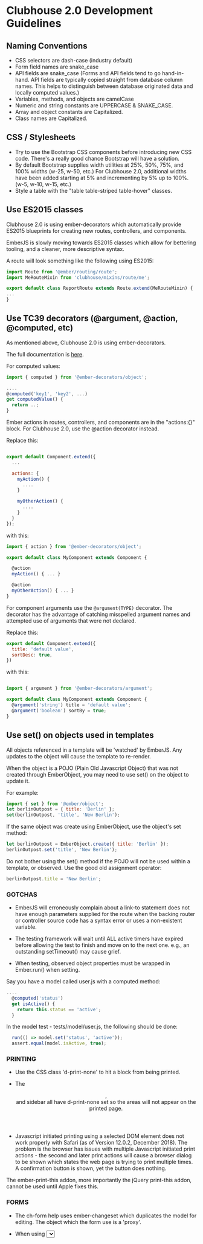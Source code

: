 # Clubhouse 2.0 Development Guidelines

## Naming Conventions

* CSS selectors are dash-case (industry default)
* Form field names are snake_case
* API fields are snake_case
  (Forms and API fields tend to go hand-in-hand. API fields are typically copied straight from database column names. This helps to distinguish between database originated data and locally computed values.)
* Variables, methods, and objects are camelCase
* Numeric and string constants are UPPERCASE & SNAKE_CASE.
* Array and object constants are Capitalized.
* Class names are Capitalized.

## CSS / Stylesheets

* Try to use the Bootstrap CSS components before introducing new CSS code. There's a really good chance Bootstrap will have a solution.
* By default Bootstrap supplies width utilities at 25%, 50%, 75%, and 100% widths (w-25, w-50, etc.) For Clubhouse 2.0, additional widths have been added starting at 5% and incrementing by 5% up to 100%. (w-5, w-10, w-15, etc.)
* Style a table with the "table table-striped table-hover" classes.

## Use ES2015 classes

Clubhouse 2.0 is using ember-decorators which automatically provide ES2015 blueprints for creating new routes, controllers, and components.

EmberJS is slowly moving towards ES2015 classes which allow for bettering tooling, and a cleaner, more descriptive syntax.

A route will look something like the following using ES2015:

```javascript
import Route from '@ember/routing/route';
import MeRouteMixin from 'clubhouse/mixins/route/me';

export default class ReportRoute extends Route.extend(MeRouteMixin) {
...
}
```

## Use TC39 decorators (@argument, @action, @computed, etc)

As mentioned above, Clubhouse 2.0 is using ember-decorators.

The full documentation is  [here](http://ember-decorators.github.io/ember-decorators/latest/docs).

For computed values:

```javascript
import { computed } from '@ember-decorators/object';

....
@computed('key1', 'key2', ...)
get computedValue() {
  return ..;
}
```

Ember actions in routes, controllers, and components are in the "actions:{}" block. For Clubhouse 2.0, use the @action decorator instead.

Replace this:

```javascript

export default Component.extend({
  ...

  actions: {
    myAction() {
      ....
    }

    myOtherAction() {
      ....
    }
  }
});
```

with this:

```javascript
import { action } from '@ember-decorators/object';

export default class MyComponent extends Component {

  @action
  myAction() { ... }

  @action
  myOtherAction() { ... }
}
```

For component arguments use the `@argument(TYPE)` decorator. The decorator has
the advantage of catching misspelled argument names and attempted use of
arguments that were not declared.

Replace this:

```javascript
export default Component.extend({
  title: 'default value',
  sortDesc: true,
})
```

with this:

```javascript

import { argument } from '@ember-decorators/argument';

export default class MyComponent extends Component {
  @argument('string') title = 'default value';
  @argument('boolean') sortBy = true;
}
```

## Use set() on objects used in templates

All objects referenced in a template will be 'watched' by EmberJS. Any updates to the object will cause the template to re-render.

When the object is a POJO (Plain Old Javascript Object) that was not created through EmberObject, you may need to use set() on the object to update it.

For example:

```javascript
import { set } from '@ember/object';
let berlinOutpost = { title: 'Berlin' };
set(berlinOutpost, 'title', 'New Berlin');
```

If the same object was create using EmberObject, use the object's set method:

```javascript
let berlinOutpost = EmberObject.create({ title: 'Berlin' });
berlinOutpost.set('title', 'New Berlin');
```

Do not bother using the set() method if the POJO will not be used within a template, or observed. Use the good old assignment operator:

```javascript
berlinOutpost.title = 'New Berlin';
```

### GOTCHAS

* EmberJS will erroneously complain about a link-to statement does not have enough parameters supplied for the route when the backing router or controller source code has a syntax error or uses a non-existent variable.

* The testing framework will wait until ALL active timers have expired before allowing
the test to finish and move on to the next one. e.g., an outstanding setTimeout() may cause grief.

* When testing, observed object properties must be wrapped in Ember.run() when setting.

Say you have a model called user.js with a computed method:

```javascript
....
  @computed('status')
  get isActive() {
    return this.status == 'active';
  }

```

In the model test - tests/model/user.js, the following should be done:

```Javascript
  run(() => model.set('status', 'active'));
  assert.equal(model.isActive, true);
```

### PRINTING

* Use the CSS class 'd-print-none' to hit a block from being printed.

* The <header>, <footer> and sidebar all have d-print-none set so the areas will not appear on the printed page.

* Javascript initiated printing using a selected DOM element does not work properly with Safari (as of Version 12.0.2, December 2018). The problem is the browser has issues with multiple Javascript initiated print actions - the second and later print actions will cause a browser dialog to be shown which states the web page is trying to print multiple times. A confirmation button is shown, yet the button does nothing.

The ember-print-this addon, more importantly the jQuery print-this addon, cannot be used until Apple fixes this.

### FORMS

- The ch-form help uses ember-changeset which duplicates the model for editing.
  The object which the form use is a 'proxy'.

- When using <select> be sure to set the select to a default value. Forms do not
  operate differently in a SPA environment. When 'submit' is clicked, the field
  values stored in variables/object is used, NOT what is currently set on the form itself.
